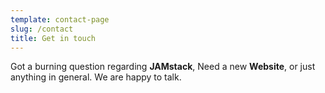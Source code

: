 ```yaml
---
template: contact-page
slug: /contact
title: Get in touch
---
```

Got a burning question regarding **JAMstack**, Need a new **Website**, or just anything in general. We are happy to talk.

<!-- Just send us a message using the form below or you can send us a DM on [Twitter](https://twitter.com/stackrole) -->
